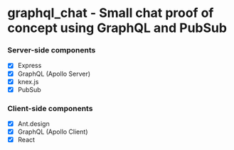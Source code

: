 # graphql_chat - Small chat proof of concept using GraphQL and PubSub

### Server-side components

- [x] Express
- [x] GraphQL (Apollo Server)
- [x] knex.js
- [x] PubSub

### Client-side components

- [x] Ant.design
- [x] GraphQL (Apollo Client)
- [x] React
